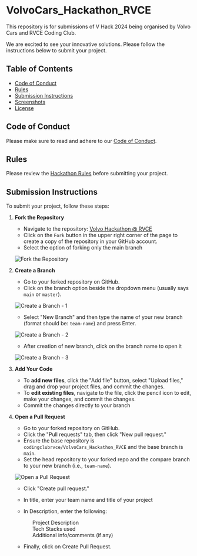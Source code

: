 # VolvoCars_Hackathon_RVCE
This repository is for submissions of  V Hack 2024 being organised by Volvo Cars and RVCE Coding Club.

We are excited to see your innovative solutions. Please follow the instructions below to submit your project.

## Table of Contents
- [Code of Conduct](#code-of-conduct)
- [Rules](#rules)
- [Submission Instructions](#submission-instructions)
- [Screenshots](#screenshots)
- [License](#license)

## Code of Conduct
Please make sure to read and adhere to our [Code of Conduct](https://github.com/codingclubrvce/VolvoCars_Hackathon_RVCE/blob/main/CODE_OF_CONDUCT.md).

## Rules
Please review the [Hackathon Rules](https://github.com/codingclubrvce/VolvoCars_Hackathon_RVCE/blob/main/RULES.md) before submitting your project.

## Submission Instructions

To submit your project, follow these steps:

1. **Fork the Repository**

   - Navigate to the repository: [Volvo Hackathon @ RVCE](https://github.com/codingclubrvce/VolvoCars_Hackathon_RVCE.git)
   - Click on the `Fork` button in the upper right corner of the page to create a copy of the repository in your GitHub account.
   - Select the option of forking only the main branch

   ![Fork the Repository](https://github.com/Quintus-HGV/VolvoCars_Hackathon_RVCE/blob/main/screenshots/fork.jpeg)

2. **Create a Branch**

   - Go to your forked repository on GitHub.
   - Click on the branch option beside the dropdown menu (usually says `main` or `master`).

   ![Create a Branch - 1](https://github.com/Quintus-HGV/VolvoCars_Hackathon_RVCE/blob/main/screenshots/branch1.jpeg)

   - Select "New Branch" and then type the name of your new branch (format should be: `team-name`) and press Enter.

   ![Create a Branch - 2](https://github.com/Quintus-HGV/VolvoCars_Hackathon_RVCE/blob/main/screenshots/branch2.jpeg)

   - After creation of new branch, click on the branch name to open it

   ![Create a Branch - 3](https://github.com/Quintus-HGV/VolvoCars_Hackathon_RVCE/blob/main/screenshots/branch3.jpeg)

4. **Add Your Code**

   - To **add new files**, click the "Add file" button, select "Upload files," drag and drop your project files, and commit the changes.
   - To **edit existing files**, navigate to the file, click the pencil icon to edit, make your changes, and commit the changes.
   - Commit the changes directly to your branch

5. **Open a Pull Request**

   - Go to your forked repository on GitHub.
   - Click the "Pull requests" tab, then click "New pull request."
   - Ensure the base repository is `codingclubrvce/VolvoCars_Hackathon_RVCE` and the base branch is `main`.
   - Set the head repository to your forked repo and the compare branch to your new branch (i.e., `team-name`).

   ![Open a Pull Request](https://github.com/Quintus-HGV/VolvoCars_Hackathon_RVCE/blob/main/screenshots/pr1.jpeg)

   - Click "Create pull request."
   - In title, enter your team name and title of your project
   - In Description, enter the following:
     <ul>Project Description</ul>
     <ul>Tech Stacks used</ul>
     <ul>Additional info/comments (if any)</ul>

   - Finally, click on Create Pull Request.
